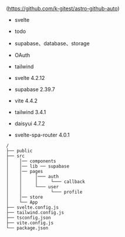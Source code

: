 (https://github.com/k-gitest/astro-github-auto)

- svelte
- todo
- supabase、database、storage
- OAuth
- tailwind

- svelte 4.2.12
- supabase 2.39.7
- vite 4.4.2
- tailwind 3.4.1
- daisyui 4.7.2
- svelte-spa-router 4.0.1

```text
/ 
├── public 
├── src
│    │── components
│    │── lib ── supabase
│    │── pages
│    │     │─── auth
│    │     │     └─── callback
│    │     └─── user
│    │           └─── profile
│    │── store
│    └── App
├── svelte.config.js
├── tailwind.config.js
├── tsconfig.json
├── vite.config.js
└── package.json



